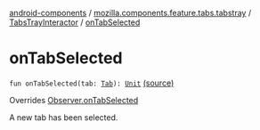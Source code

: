 [android-components](../../index.md) / [mozilla.components.feature.tabs.tabstray](../index.md) / [TabsTrayInteractor](index.md) / [onTabSelected](./on-tab-selected.md)

# onTabSelected

`fun onTabSelected(tab: `[`Tab`](../../mozilla.components.concept.tabstray/-tab/index.md)`): `[`Unit`](https://kotlinlang.org/api/latest/jvm/stdlib/kotlin/-unit/index.html) [(source)](https://github.com/mozilla-mobile/android-components/blob/master/components/feature/tabs/src/main/java/mozilla/components/feature/tabs/tabstray/TabsTrayInteractor.kt#L30)

Overrides [Observer.onTabSelected](../../mozilla.components.concept.tabstray/-tabs-tray/-observer/on-tab-selected.md)

A new tab has been selected.

